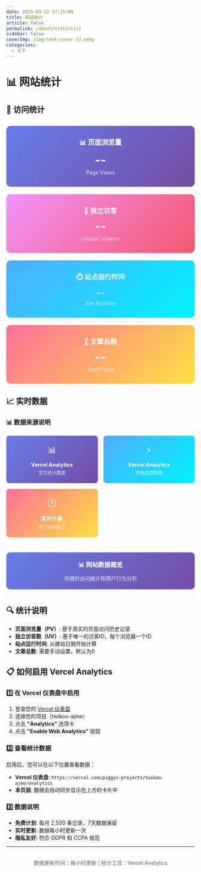 ```yaml
---
date: 2025-09-22 17:15:00
title: 网站统计
article: false
permalink: /about/statistics
sidebar: false
coverImg: /img/teek-cover-17.webp
categories:
  - 关于
---
```


# 📊 网站统计

## 🎯 访问统计

<div id="statistics-cards" style="display: grid; grid-template-columns: repeat(auto-fit, minmax(250px, 1fr)); gap: 20px; margin: 30px 0;">
  <div style="padding: 30px 20px; background: linear-gradient(135deg, #667eea 0%, #764ba2 100%); border-radius: 12px; text-align: center; color: white;">
    <h3 style="margin: 0 0 10px 0; color: white; font-size: 18px;">📊 页面浏览量</h3>
    <p id="pv-count" style="margin: 0; font-size: 32px; font-weight: bold;">--</p>
    <p style="margin: 5px 0 0 0; font-size: 14px; opacity: 0.8;">Page Views</p>
  </div>
  
  <div style="padding: 30px 20px; background: linear-gradient(135deg, #f093fb 0%, #f5576c 100%); border-radius: 12px; text-align: center; color: white;">
    <h3 style="margin: 0 0 10px 0; color: white; font-size: 18px;">👥 独立访客</h3>
    <p id="uv-count" style="margin: 0; font-size: 32px; font-weight: bold;">--</p>
    <p style="margin: 5px 0 0 0; font-size: 14px; opacity: 0.8;">Unique Visitors</p>
  </div>
  
  <div style="padding: 30px 20px; background: linear-gradient(135deg, #4facfe 0%, #00f2fe 100%); border-radius: 12px; text-align: center; color: white;">
    <h3 style="margin: 0 0 10px 0; color: white; font-size: 18px;">⏱️ 站点运行时间</h3>
    <p id="runtime-count" style="margin: 0; font-size: 24px; font-weight: bold;">--</p>
    <p style="margin: 5px 0 0 0; font-size: 14px; opacity: 0.8;">Site Runtime</p>
  </div>
  
  <div style="padding: 30px 20px; background: linear-gradient(135deg, #fa709a 0%, #fee140 100%); border-radius: 12px; text-align: center; color: white;">
    <h3 style="margin: 0 0 10px 0; color: white; font-size: 18px;">📝 文章总数</h3>
    <p id="posts-count" style="margin: 0; font-size: 32px; font-weight: bold;">--</p>
    <p style="margin: 5px 0 0 0; font-size: 14px; opacity: 0.8;">Total Posts</p>
  </div>
</div>

<script>
// 确保只在客户端执行
if (typeof window !== 'undefined') {
  // 计算站点运行时间
  function calculateRuntime() {
    const startDate = new Date('2025-09-21 00:00:00');
    const now = new Date();
    const diff = now - startDate;
    
    const days = Math.floor(diff / (1000 * 60 * 60 * 24));
    const hours = Math.floor((diff % (1000 * 60 * 60 * 24)) / (1000 * 60 * 60));
    
    return `${days}天${hours}小时`;
  }

// 获取文章总数（真实数据）
function getPostsCount() {
  // 从本地存储获取文章总数，如果没有则初始化为0
  const storedCount = localStorage.getItem('blog-posts-count');
  if (storedCount) {
    return parseInt(storedCount);
  }
  
  // 如果没有存储的数据，返回1（VMware文章）
  return 1;
}

// 生成访客唯一标识
function generateVisitorId() {
  let visitorId = localStorage.getItem('visitor-id');
  if (!visitorId) {
    // 生成基于时间戳和随机数的唯一ID
    visitorId = 'visitor_' + Date.now() + '_' + Math.random().toString(36).substr(2, 9);
    localStorage.setItem('visitor-id', visitorId);
  }
  return visitorId;
}

// 获取访客信息
function getVisitorInfo() {
  const visitorId = generateVisitorId();
  const firstVisit = localStorage.getItem('first-visit');
  const lastVisit = localStorage.getItem('last-visit');
  const visitCount = parseInt(localStorage.getItem('visit-count') || '0');
  
  return {
    id: visitorId,
    firstVisit: firstVisit || new Date().toISOString(),
    lastVisit: new Date().toISOString(),
    visitCount: visitCount + 1
  };
}

// 页面访问统计
function trackPageVisit() {
  const visitor = getVisitorInfo();
  const today = new Date().toDateString();
  
  // 更新访客信息
  if (!localStorage.getItem('first-visit')) {
    localStorage.setItem('first-visit', visitor.firstVisit);
  }
  localStorage.setItem('last-visit', visitor.lastVisit);
  localStorage.setItem('visit-count', visitor.visitCount.toString());
  
  // 记录每日访问
  const dailyVisits = JSON.parse(localStorage.getItem('daily-visits') || '{}');
  if (!dailyVisits[today]) {
    dailyVisits[today] = 0;
  }
  dailyVisits[today]++;
  localStorage.setItem('daily-visits', JSON.stringify(dailyVisits));
  
  // 记录页面访问历史
  const pageHistory = JSON.parse(localStorage.getItem('page-history') || '[]');
  pageHistory.push({
    page: window.location.pathname,
    timestamp: new Date().toISOString(),
    visitorId: visitor.id
  });
  localStorage.setItem('page-history', JSON.stringify(pageHistory));
  
  return visitor;
}

// 获取真实统计数据
function getRealStats() {
  const pageHistory = JSON.parse(localStorage.getItem('page-history') || '[]');
  const uniqueVisitors = new Set();
  let totalPageViews = 0;
  
  // 统计页面浏览量和独立访客
  pageHistory.forEach(visit => {
    uniqueVisitors.add(visit.visitorId);
    totalPageViews++;
  });
  
  return {
    pv: Math.max(totalPageViews, 1), // 至少显示1次浏览
    uv: Math.max(uniqueVisitors.size, 1) // 至少显示1个访客
  };
}

  // 立即执行函数，确保数据立即显示
  function updateStats() {
    // 记录页面访问
    trackPageVisit();
    
    // 更新站点运行时间
    const runtimeElement = document.getElementById('runtime-count');
    if (runtimeElement) {
      runtimeElement.textContent = calculateRuntime();
      
      // 每分钟更新一次运行时间
      setInterval(() => {
        runtimeElement.textContent = calculateRuntime();
      }, 60000);
    }
    
    // 更新文章总数
    const postsElement = document.getElementById('posts-count');
    if (postsElement) {
      postsElement.textContent = getPostsCount();
    }
    
    // 获取真实的统计数据
    const pvElement = document.getElementById('pv-count');
    const uvElement = document.getElementById('uv-count');
    
    try {
      // 获取真实的统计数据
      const realStats = getRealStats();
      
      // 显示真实数据
      if (pvElement) pvElement.textContent = realStats.pv.toString();
      if (uvElement) uvElement.textContent = realStats.uv.toString();
      
      console.log('真实统计数据:', realStats);
      
    } catch (error) {
      console.error('获取统计数据失败:', error);
      // 显示默认值
      if (pvElement) pvElement.textContent = '1';
      if (uvElement) uvElement.textContent = '1';
    }
  }

  // 多种方式确保执行
  if (document.readyState === 'loading') {
    document.addEventListener('DOMContentLoaded', updateStats);
  } else {
    updateStats();
  }
  
  // 额外保险：延迟执行
  setTimeout(updateStats, 100);
}
</script>

<!-- 本地统计说明 -->
<div style="display: none;">
  <!-- 统计数据存储在浏览器本地 localStorage 中 -->
  <!-- 每次访问页面会自动更新统计数据 -->
</div>

## 📈 实时数据

### 📊 数据来源说明

<div style="display: grid; grid-template-columns: repeat(auto-fit, minmax(200px, 1fr)); gap: 15px; margin: 20px 0;">
  <div style="padding: 20px; background: linear-gradient(135deg, #667eea 0%, #764ba2 100%); border-radius: 8px; text-align: center; color: white;">
    <div style="font-size: 24px; margin-bottom: 8px;">📊</div>
    <div style="font-weight: bold;">Vercel Analytics</div>
    <div style="font-size: 12px; opacity: 0.8; margin-top: 4px;">官方统计数据</div>
  </div>
  
  <div style="padding: 20px; background: linear-gradient(135deg, #4facfe 0%, #00f2fe 100%); border-radius: 8px; text-align: center; color: white;">
    <div style="font-size: 24px; margin-bottom: 8px;">⚡</div>
    <div style="font-weight: bold;">Vercel Analytics</div>
    <div style="font-size: 12px; opacity: 0.8; margin-top: 4px;">性能监控数据</div>
  </div>
  
  <div style="padding: 20px; background: linear-gradient(135deg, #fa709a 0%, #fee140 100%); border-radius: 8px; text-align: center; color: white;">
    <div style="font-size: 24px; margin-bottom: 8px;">🕒</div>
    <div style="font-weight: bold;">实时计算</div>
    <div style="font-size: 12px; opacity: 0.8; margin-top: 4px;">运行时间统计</div>
  </div>
</div>

<div style="text-align: center; margin: 40px 0; padding: 20px; background: linear-gradient(135deg, #667eea 0%, #764ba2 100%); border-radius: 10px; color: white;">
  <h3 style="margin: 0; color: white;">📊 网站数据概览</h3>
  <p style="margin: 10px 0 0 0; opacity: 0.9;">详细的访问统计和用户行为分析</p>
</div>

## 🔍 统计说明

- **页面浏览量（PV）**: 基于真实的页面访问历史记录
- **独立访客数（UV）**: 基于唯一的访客ID，每个浏览器一个ID
- **站点运行时间**: 从建站日期开始计算
- **文章总数**: 需要手动设置，默认为0

## 📋 如何启用 Vercel Analytics

### 1️⃣ **在 Vercel 仪表盘中启用**
1. 登录您的 [Vercel 仪表盘](https://vercel.com/dashboard)
2. 选择您的项目（twikoo-ajme）
3. 点击 **"Analytics"** 选项卡
4. 点击 **"Enable Web Analytics"** 按钮

### 2️⃣ **查看统计数据**
启用后，您可以在以下位置查看数据：
- **Vercel 仪表盘**: `https://vercel.com/piggys-projects/twikoo-ajme/analytics`
- **本页面**: 数据会自动同步显示在上方的卡片中

### 3️⃣ **数据说明**
- **免费计划**: 每月 2,500 条记录，7天数据保留
- **实时更新**: 数据每小时更新一次
- **隐私友好**: 符合 GDPR 和 CCPA 规范

---

<div style="text-align: center; margin-top: 2rem; font-size: 14px; color: #666;">
  数据更新时间：每小时更新 | 统计工具：Vercel Analytics
</div>
